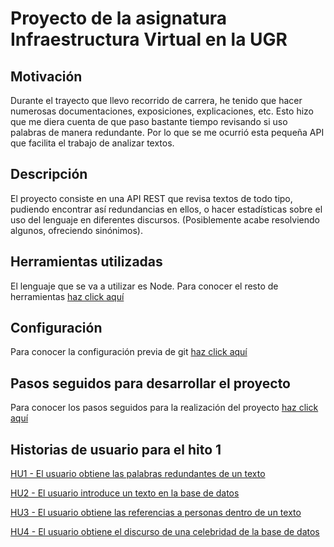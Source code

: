 # Proyecto de la asignatura Infraestructura Virtual en la UGR

## Motivación

Durante el trayecto que llevo recorrido de carrera, he tenido que hacer numerosas documentaciones, exposiciones, explicaciones, etc. Esto hizo que me diera cuenta de que paso bastante tiempo revisando si uso palabras de manera redundante. Por lo que se me ocurrió esta pequeña API que facilita el trabajo de analizar textos.

## Descripción

El proyecto consiste en una API REST que revisa textos de todo tipo, pudiendo encontrar así redundancias en ellos, o hacer estadísticas sobre el uso del lenguaje en diferentes discursos. (Posiblemente acabe resolviendo algunos, ofreciendo sinónimos).

## Herramientas utilizadas

El lenguaje que se va a utilizar es Node. Para conocer el resto de herramientas [haz click aquí](docs/herramientas.md)

## Configuración

Para conocer la configuración previa de git [haz click aquí](docs/documentacion.md)

## Pasos seguidos para desarrollar el proyecto

Para conocer los pasos seguidos para la realización del proyecto [haz click aquí](docs/pasos.md)

## Historias de usuario para el hito 1

[HU1 - El usuario obtiene las palabras redundantes de un texto](issues/7)

[HU2 - El usuario introduce un texto en la base de datos](issues/8)

[HU3 - El usuario obtiene las referencias a personas dentro de un texto](issues/9)

[HU4 - El usuario obtiene el discurso de una celebridad de la base de datos](issues/10)